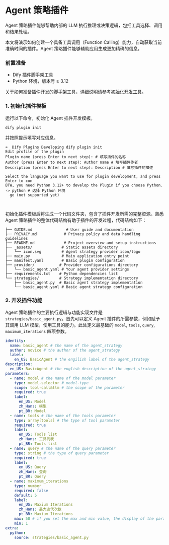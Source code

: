 # Agent 策略插件

Agent 策略插件能够帮助内部的 LLM 执行推理或决策逻辑，包括工具选择、调用和结果处理。

本文将演示如何创建一个具备工具调用（Function Calling）能力，自动获取当前准确时间的插件。Agent 策略插件能够辅助应用生成更加精确的信息。

### 前置准备

* Dify 插件脚手架工具
* Python 环境，版本号 ≥ 3.12

关于如何准备插件开发的脚手架工具，详细说明请参考[初始化开发工具](tool-initialization.md)。

### &#x20;1. 初始化插件模板

运行以下命令，初始化 Agent 插件开发模板。

```
dify plugin init
```

并按照提示填写对应信息。

```
➜  Dify Plugins Developing dify plugin init
Edit profile of the plugin
Plugin name (press Enter to next step): # 填写插件的名称
Author (press Enter to next step): Author name # 填写插件作者
Description (press Enter to next step): Description # 填写插件的描述

Select the language you want to use for plugin development, and press Enter to con
BTW, you need Python 3.12+ to develop the Plugin if you choose Python.
-> python # 选择 Python 环境
  go (not supported yet)
  
  
```



初始化插件模板后将生成一个代码文件夹，包含了插件开发所需的完整资源。熟悉 Agent 策略插件的整体代码结构有助于插件的开发过程，代码结构如下：

```
├── GUIDE.md               # User guide and documentation
├── PRIVACY.md            # Privacy policy and data handling guidelines
├── README.md             # Project overview and setup instructions
├── _assets/             # Static assets directory
│   └── icon.svg         # Agent strategy provider icon/logo
├── main.py              # Main application entry point
├── manifest.yaml        # Basic plugin configuration
├── provider/           # Provider configurations directory
│   └── basic_agent.yaml # Your agent provider settings
├── requirements.txt    # Python dependencies list
└── strategies/         # Strategy implementation directory
    ├── basic_agent.py  # Basic agent strategy implementation
    └── basic_agent.yaml # Basic agent strategy configuration
```

### 2. 开发插件功能

Agent 策略插件的主要执行逻辑与功能实现文件是 `strategies/basic_agent.py`。首先可以定义 Agent 插件的所需参数，例如赋予其调用 LLM 模型，使用工具的能力。此处定义最基础的 `model`, `tools`, `query`, `maximum_iterations` 四项参数。

```yaml
identity:
  name: basic_agent # the name of the agent_strategy
  author: novice # the author of the agent_strategy
  label:
    en_US: BasicAgent # the engilish label of the agent_strategy
description:
  en_US: BasicAgent # the english description of the agent_strategy
parameters:
  - name: model # the name of the model parameter
    type: model-selector # model-type
    scope: tool-call&llm # the scope of the parameter
    required: true
    label:
      en_US: Model
      zh_Hans: 模型
      pt_BR: Model
  - name: tools # the name of the tools parameter
    type: array[tools] # the type of tool parameter
    required: true
    label:
      en_US: Tools list
      zh_Hans: 工具列表
      pt_BR: Tools list
  - name: query # the name of the query parameter
    type: string # the type of query parameter
    required: true
    label:
      en_US: Query
      zh_Hans: 查询
      pt_BR: Query
  - name: maximum_iterations
    type: number
    required: false
    default: 5
    label:
      en_US: Maxium Iterations
      zh_Hans: 最大迭代次数
      pt_BR: Maxium Iterations
    max: 50 # if you set the max and min value, the display of the parameter will be a slider
    min: 1
extra:
  python:
    source: strategies/basic_agent.py

```









